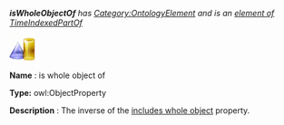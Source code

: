 ___isWholeObjectOf__ 
 has
 [Category:OntologyElement](../../Category/OntologyElement "Category:OntologyElement") 
 and is an
 [element of](../../Property/ElementOf "Property:ElementOf") 
[TimeIndexedPartOf](../../Submissions/TimeIndexedPartOf "Submissions:TimeIndexedPartOf")_




  





[![ObjectProperty](../public/images/thumb/c/c3/ObjectProperty.gif/45px-ObjectProperty.gif)](../../Image/ObjectProperty.gif "ObjectProperty")


__Name__ 
 : is whole object of
 



__Type:__ 
 owl:ObjectProperty
 



__Description__ 
 : The inverse of the
 [includes whole object](../../Submissions/TimeIndexedPartOf/includesWholeObject "Submissions:TimeIndexedPartOf/includesWholeObject") 
 property.